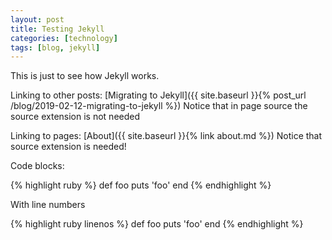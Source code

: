 ```yaml
---
layout: post
title: Testing Jekyll
categories: [technology]
tags: [blog, jekyll]
---
```


This is just to see how Jekyll works.

Linking to other posts: [Migrating to Jekyll]({{ site.baseurl }}{% post_url  /blog/2019-02-12-migrating-to-jekyll %})
Notice that in page source the source extension is not needed

Linking to pages: [About]({{ site.baseurl }}{% link  about.md %})
Notice that source extension is needed!

Code blocks: 



{% highlight ruby %}
def foo
  puts 'foo'
end
{% endhighlight %}

With line numbers

{% highlight ruby linenos %}
def foo
  puts 'foo'
end
{% endhighlight %}
